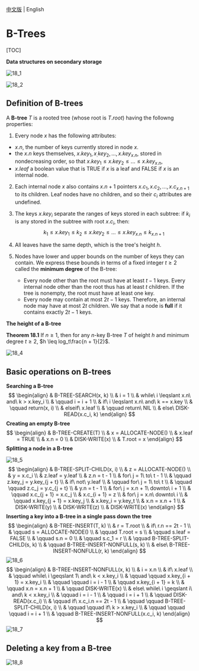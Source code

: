[中文版](chapter18_zh.md) | English

# B-Trees

[TOC]



**Data structures on secondary storage**

![18_1](res/18_1.png)

![18_2](res/18_2.png)

## Definition of B-trees

A **B-tree** $T$ is a rooted tree (whose root is $T.root$) having the followng properties:

1.  Every node $x$ has the following attributes:

   - $x.n$, the number of keys currently stored in node $x$.
   - the $x.n$ keys themselves, $x.key_1, x_.key_2, ..., x.key_{x.n}$, stored in nondecreasing order, so that $x.key_1 \leq x.key_2 \leq ... \leq x.key_{x.n}$,
   - $x.leaf$ a boolean value that is TRUE if $x$ is a leaf and FALSE if $x$ is an internal node.

2. Each internal node $x$ also contains $x.n + 1$ pointers $x.c_1, x.c_2, ..., x.c_{x.n+1}$ to its children. Leaf nodes have no children, and so their $c_i$ attributes are undefined.

3. The keys $x.key_i$ separate the ranges of keys stored in each subtree: if $k_i$ is any stored in the subtree with root $x.c_i$, then:
   $$
   k_1 \leq x.key_1 \leq k_2 \leq x.key_2 \leq ... \leq x.key_{x.n} \leq k_{x.n+1}
   $$

4. All leaves have the same depth, which is the tree's height $h$.

5. Nodes have lower and upper bounds on the number of keys they can contain. We express these bounds in terms of a fixed integer $t \geq 2$ called the **minimum degree** of the B-tree:

   - Every node other than the root must have at least $t - 1$ keys. Every internal node other than the root thus has at least $t$ children. If the tree is nonempty, the root must have at least one key.
   - Every node may contain at most $2t - 1$ keys. Therefore, an internal node may have at most $2t$ children. We say that a node is **full** if it contains exactly $2t - 1$ keys.

**The height of a B-tree**

**Theorem 18.1** If $n \geq 1$, then for any $n$-key B-tree $T$ of height $h$ and minimum degree $t \geq 2$, $h \leq log_t\frac{n + 1}{2}$.

![18_4](res/18_4.png)



## Basic operations on B-trees

**Searching a B-tree**
$$
\begin{align}
& B-TREE-SEARCH(x, k) \\
& i = 1 \\
& while\ i \leqslant x.n\ and\ k > x.key_i \\
& \qquad i = i + 1 \\
& if\ i \leqslant x.n\ and\ k == x.key \\
& \qquad return(x, i) \\
& elseif\ x.leaf \\
& \qquad return\ NIL \\
& else\ DISK-READ(x.c_i, k)
\end{align}
$$
**Creating an empty B-tree**
$$
\begin{align}
& B-TREE-CREATE(T) \\
& x = ALLOCATE-NODE() \\
& x.leaf = TRUE \\
& x.n = 0 \\
& DISK-WRITE(x) \\
& T.root = x
\end{align}
$$
**Splitting a node in a B-tree**

![18_5](res/18_5.png)
$$
\begin{align}
& B-TREE-SPLIT-CHILD(x, i) \\
& z = ALLOCATE-NODE() \\
& y = x.c_i \\
& z.leaf = y.leaf \\
& z.n = t - 1 \\
& for\ j = 1\ to\ t - 1 \\
& \qquad z.key_j = y.key_{j + t} \\
& if\ not\ y.leaf \\
& \qquad for\ j = 1\ to\ t \\
& \qquad \qquad z.c_j = y.c_{j + t} \\
& y.n = t - 1 \\
& for\ j = x.n + 1\ downto\ i + 1 \\
& \qquad x.c_{j + 1} = x.c_j \\
& x.c_{i + 1} = z \\
& for\ j = x.n\ downto\ i \\
& \qquad x.key_{j + 1} = x.key_j \\
& x.key_i = y.key_t \\
& x.n = x.n + 1 \\
& DISK-WRITE(y) \\
& DISK-WRITE(z) \\
& DISK-WRITE(x) 
\end{align}
$$
**Inserting a key into a B-tree in a single pass down the tree**
$$
\begin{align}
& B-TREE-INSERT(T, k) \\
& r = T.root \\
& if\ r.n == 2t - 1 \\
& \qquad s = ALLOCATE-NODE() \\
& \qquad T.root = s \\
& \qquad s.leaf = FALSE \\
& \qquad s.n = 0 \\
& \qquad s.c_1 = r \\
& \qquad B-TREE-SPLIT-CHILD(s, k) \\
& \qquad B-TREE-INSERT-NONFULL(s, k) \\
& else\ B-TREE-INSERT-NONFULL(r, k)
\end{align}
$$
![18_6](res/18_6.png)
$$
\begin{align}
& B-TREE-INSERT-NONFULL(x, k) \\
& i = x.n \\
& if\ x.leaf \\
& \qquad while\ i \geqslant 1\ and\ k < x.key_i \\
& \qquad \qquad x.key_{i + 1} = x.key_i \\
& \qquad \qquad i = i - 1 \\
& \qquad x.key_{i + 1} = k \\
& \qquad x.n = x.n + 1 \\
& \qquad DISK-WRITE(x) \\
& else\ while\ i \geqslant i\ and\ k < x.key_i \\
& \qquad i = i - 1 \\
& \qquad i = i + 1 \\
& \qquad DISK-READ(x.c_i) \\
& \qquad if\ x.c_i.n == 2t - 1 \\
& \qquad \qquad B-TREE-SPLIT-CHILD(x, i) \\
& \qquad \qquad if\ k > x.key_i \\
& \qquad \qquad \qquad i = i + 1 \\
& \qquad B-TREE-INSERT-NONFULL(x.c_i, k) 
\end{align}
$$
![18_7](res/18_7.png)



## Deleting a key from a B-tree

![18_8](res/18_8.png)

